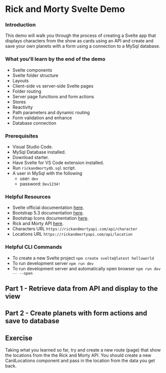 # Rick and Morty Svelte Demo
### Introduction
This demo will walk you through the process of creating a Svelte app that displays characters from the show as cards using an API and create and save your own planets with a form using a connection to a MySql database.
### What you'll learn by the end of the demo
* Svelte components
* Svelte folder structure
* Layouts
* Client-side vs server-side Svelte pages
* Folder routing
* Server page functions and form actions
* Stores
* Reactivity
* Path parameters and dynamic routing
* Form validation and enhance
* Database connection
### Prerequisites
* Visual Studio Code.
* MySql Database installed.
* Download starter.
* Have Svelte for VS Code extension installed.
* Run ```rickandmortydb.sql``` script.
* A user in MySql with the following
    * user: ```dev```
    * password: ```Dev1234!```
### Helpful Resources
* Svelte official documentation [here](https://kit.svelte.dev/docs).
* Bootstrap 5.3 documentation [here](https://getbootstrap.com/docs/5.3/getting-started/introduction/).
* Bootstrap Icons documentation [here](https://icons.getbootstrap.com/).
* Rick and Morty API [here](https://rickandmortyapi.com/documentation/#rest).
* Characters URL ```https://rickandmortyapi.com/api/character```
* Locations URL ```https://rickandmortyapi.com/api/location```
### Helpful CLI Commands
* To create a new Svelte project ```npm create svelte@latest helloworld```
* To run development server ```npm run dev```
* To run development server and automatically open browser ```npm run dev -- --open```
## Part 1 - Retrieve data from API and display to the view
## Part 2 - Create planets with form actions and save to database
## Exercise
Taking what you learned so far, try and create a new route (page) that show the locations from the the Rick and Morty API. You should create a new CardLocations component and pass in the location from the data you get back.

